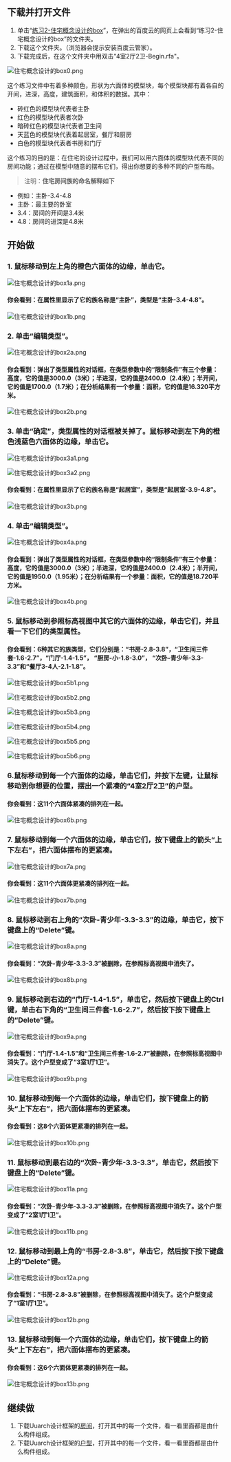 ## 下载并打开文件

1. 单击“[练习2-住宅概念设计的box](http://pan.baidu.com/s/1pKchJpp)”，在弹出的百度云的网页上会看到“练习2-住宅概念设计的box”的文件夹。
2. 下载这个文件夹。（浏览器会提示安装百度云管家）。
3. 下载完成后，在这个文件夹中用双击"4室2厅2卫-Begin.rfa"。

![住宅概念设计的box0.png](/images/住宅概念设计的box/住宅概念设计的box0.png)

这个练习文件中有着多种颜色，形状为六面体的模型块，每个模型块都有着各自的开间，进深，高度，建筑面积，和体积的数据。其中：

- 砖红色的模型块代表者主卧
- 红色的模型块代表者次卧
- 暗砖红色的模型块代表者卫生间
- 天蓝色的模型块代表着起居室，餐厅和厨房
- 白色的模型块代表者书房和门厅

这个练习的目的是：在住宅的设计过程中，我们可以用六面体的模型块代表不同的房间功能；通过在模型中随意的摆布它们，得出你想要的多种不同的户型布局。


> 注明：**住宅房间族的命名解释如下**
> 
- 例如：主卧-3.4-4.8
- 主卧：最主要的卧室
- 3.4：房间的开间是3.4米
- 4.8：房间的进深是4.8米


## 开始做

### 1. 鼠标移动到左上角的橙色六面体的边缘，单击它。

![住宅概念设计的box1a.png](/images/住宅概念设计的box/住宅概念设计的box1a.png)

#### 你会看到：在属性里显示了它的族名称是“主卧”，类型是“主卧-3.4-4.8”。

![住宅概念设计的box1b.png](/images/住宅概念设计的box/住宅概念设计的box1b.png)

### 2. 单击“编辑类型”。

![住宅概念设计的box2a.png](/images/住宅概念设计的box/住宅概念设计的box2a.png)

#### 你会看到：弹出了类型属性的对话框，在类型参数中的“限制条件”有三个参量：高度，它的值是3000.0（3米）；半进深，它的值是2400.0（2.4米）；半开间，它的值是1700.0（1.7米）；在分析结果有一个参量：面积，它的值是16.320平方米。

![住宅概念设计的box2b.png](/images/住宅概念设计的box/住宅概念设计的box2b.png)

### 3. 单击“确定”，类型属性的对话框被关掉了。鼠标移动到左下角的橙色浅蓝色六面体的边缘，单击它。

![住宅概念设计的box3a1.png](/images/住宅概念设计的box/住宅概念设计的box3a1.png)

![住宅概念设计的box3a2.png](/images/住宅概念设计的box/住宅概念设计的box3a2.png)

#### 你会看到：在属性里显示了它的族名称是“起居室”，类型是“起居室-3.9-4.8”。

![住宅概念设计的box3b.png](/images/住宅概念设计的box/住宅概念设计的box3b.png)

### 4. 单击“编辑类型”。

![住宅概念设计的box4a.png](/images/住宅概念设计的box/住宅概念设计的box4a.png)

#### 你会看到：弹出了类型属性的对话框，在类型参数中的“限制条件”有三个参量：高度，它的值是3000.0（3米）；半进深，它的值是2400.0（2.4米）；半开间，它的值是1950.0（1.95米）；在分析结果有一个参量：面积，它的值是18.720平方米。

![住宅概念设计的box4b.png](/images/住宅概念设计的box/住宅概念设计的box4b.png)

### 5. 鼠标移动到参照标高视图中其它的六面体的边缘，单击它们，并且看一下它们的类型属性。

#### 你会看到：6种其它的族类型，它们分别是：“书房-2.8-3.8”，“卫生间三件套-1.6-2.7”，“门厅-1.4-1.5”， “厨房-小-1.8-3.0”， “次卧-青少年-3.3-3.3”和“餐厅3-4人-2.1-1.8”。

![住宅概念设计的box5b1.png](/images/住宅概念设计的box/住宅概念设计的box5b1.png)

![住宅概念设计的box5b2.png](/images/住宅概念设计的box/住宅概念设计的box5b2.png)

![住宅概念设计的box5b3.png](/images/住宅概念设计的box/住宅概念设计的box5b3.png)

![住宅概念设计的box5b4.png](/images/住宅概念设计的box/住宅概念设计的box5b4.png)

![住宅概念设计的box5b5.png](/images/住宅概念设计的box/住宅概念设计的box5b5.png)

![住宅概念设计的box5b6.png](/images/住宅概念设计的box/住宅概念设计的box5b6.png)

### 6.鼠标移动到每一个六面体的边缘，单击它们，并按下左键，让鼠标移动到你想要的位置，摆出一个紧凑的“4室2厅2卫”的户型。

#### 你会看到：这11个六面体紧凑的排列在一起。

![住宅概念设计的box6b.png](/images/住宅概念设计的box/住宅概念设计的box6b.png)

### 7. 鼠标移动到每一个六面体的边缘，单击它们，按下键盘上的箭头“上下左右”，把六面体摆布的更紧凑。

![住宅概念设计的box7a.png](/images/住宅概念设计的box/住宅概念设计的box7a.png)

#### 你会看到：这11个六面体更紧凑的排列在一起。

![住宅概念设计的box7b.png](/images/住宅概念设计的box/住宅概念设计的box7b.png)

### 8. 鼠标移动到右上角的“次卧-青少年-3.3-3.3”的边缘，单击它，按下键盘上的“Delete”键。

![住宅概念设计的box8a.png](/images/住宅概念设计的box/住宅概念设计的box8a.png)

#### 你会看到：“次卧-青少年-3.3-3.3”被删除，在参照标高视图中消失了。

![住宅概念设计的box8b.png](/images/住宅概念设计的box/住宅概念设计的box8b.png)

### 9. 鼠标移动到右边的“门厅-1.4-1.5”，单击它，然后按下键盘上的Ctrl键，单击右下角的“卫生间三件套-1.6-2.7”，然后按下按下键盘上的“Delete”键。

![住宅概念设计的box9a.png](/images/住宅概念设计的box/住宅概念设计的box9a.png)

#### 你会看到：“门厅-1.4-1.5”和“卫生间三件套-1.6-2.7”被删除，在参照标高视图中消失了。这个户型变成了“3室1厅1卫”。

![住宅概念设计的box9b.png](/images/住宅概念设计的box/住宅概念设计的box9b.png)

### 10. 鼠标移动到每一个六面体的边缘，单击它们，按下键盘上的箭头“上下左右”，把六面体摆布的更紧凑。

#### 你会看到：这8个六面体更紧凑的排列在一起。

![住宅概念设计的box10b.png](/images/住宅概念设计的box/住宅概念设计的box10b.png)

### 11. 鼠标移动到最右边的“次卧-青少年-3.3-3.3”，单击它，然后按下键盘上的“Delete”键。

![住宅概念设计的box11a.png](/images/住宅概念设计的box/住宅概念设计的box11a.png)

#### 你会看到：“次卧-青少年-3.3-3.3”被删除，在参照标高视图中消失了。这个户型变成了“2室1厅1卫”。

![住宅概念设计的box11b.png](/images/住宅概念设计的box/住宅概念设计的box11b.png)

### 12. 鼠标移动到最上角的“书房-2.8-3.8”，单击它，然后按下按下键盘上的“Delete”键。

![住宅概念设计的box12a.png](/images/住宅概念设计的box/住宅概念设计的box12a.png)

#### 你会看到：“书房-2.8-3.8”被删除，在参照标高视图中消失了。这个户型变成了“1室1厅1卫”。

![住宅概念设计的box12b.png](/images/住宅概念设计的box/住宅概念设计的box12b.png)

### 13. 鼠标移动到每一个六面体的边缘，单击它们，按下键盘上的箭头“上下左右”，把六面体摆布的更紧凑。

#### 你会看到：这6个六面体更紧凑的排列在一起。

![住宅概念设计的box13b.png](/images/住宅概念设计的box/住宅概念设计的box13b.png)

## 继续做

1. 下载Uuarch设计框架的[房间](http://pan.baidu.com/s/1boZl6qj)，打开其中的每一个文件，看一看里面都是由什么构件组成。
2. 下载Uuarch设计框架的[户型](http://pan.baidu.com/s/1hrN6cxY)，打开其中的每一个文件，看一看里面都是由什么构件组成。
